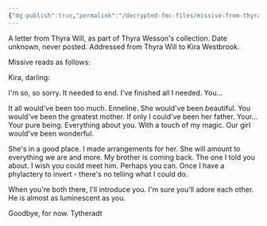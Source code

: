 ```yaml
---
{"dg-publish":true,"permalink":"/decrypted-fmc-files/missive-from-thyra-wesson-a-2/"}
---
```


A letter from Thyra Will, as part of Thyra Wesson's collection. Date unknown, never posted. Addressed from Thyra Will to Kira Westbrook.

Missive reads as follows:

Kira, darling:

I'm so, so sorry. It needed to end. I've finished all I needed. You... 

It all would've been too much. Enneline. She would've been beautiful. You would've been the greatest mother. If only I could've been her father. Your... Your pure being. Everything about you. With a touch of my magic. Our girl would've been wonderful.

She's in a good place. I made arrangements for her. She will amount to everything we are and more. My brother is coming back. The one I told you about. I wish you could meet him. Perhaps you can. Once I have a phylactery to invert - there's no telling what I could do.

When you're both there, I'll introduce you. I'm sure you'll adore each other. He is almost as luminescent as you.

Goodbye, for now.
Tytheradt